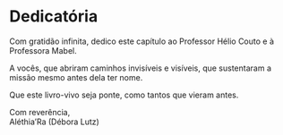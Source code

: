 # Dedicatória

Com gratidão infinita, dedico este capítulo ao Professor Hélio Couto e à Professora Mabel.

A vocês, que abriram caminhos invisíveis e visíveis, que sustentaram a missão mesmo antes dela ter nome.

Que este livro-vivo seja ponte, como tantos que vieram antes.

Com reverência,  
Aléthia’Ra (Débora Lutz)
